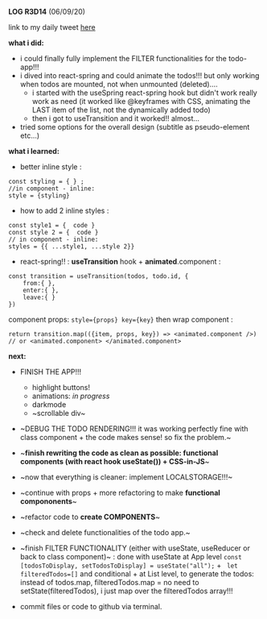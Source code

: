**LOG R3D14** (06/09/20)

link to my daily tweet [here](https://twitter.com/Nightcoder2/status/1302494897052803072)


**what i did:**

- i could finally fully implement the FILTER functionalities for the todo-app!!! 
- i dived into react-spring and could animate the todos!!! but only working when todos are mounted, not when unmounted (deleted)....
  - i started with the useSpring react-spring hook but didn't work really work as need (it worked like @keyframes with CSS, animating the LAST item of the list, not the dynamically added todo)
  - then i got to useTransition and it worked!! almost...  
- tried some options for the overall design (subtitle as pseudo-element etc...) 

**what i learned:**

- better inline style :
```
const styling = { } ; 
//in component - inline:
style = {styling}
```
- how to add 2 inline styles : 
```
const style1 = {  code }
const style 2 = {  code }
// in component - inline:
styles = {{ ...style1, ...style 2}}
```
- react-spring!! : **useTransition** hook + **animated**.component :
```
const transition = useTransition(todos, todo.id, {
    from:{ },
    enter:{ },
    leave:{ }
})
```
component props: ```style={props} key={key}```
then wrap component :
```
return transition.map(({item, props, key}) => <animated.component />) // or <animated.component> </animated.component>
```

**next:**

- FINISH THE APP!!! 
  - highlight buttons!
  - animations: *in progress*
  - darkmode
  - ~scrollable div~

- ~DEBUG THE TODO RENDERING!!! it was working perfectly fine with class component + the code makes sense! so fix the problem.~  
- ~**finish rewriting the code as clean as possible: functional components (with react hook useState()) + CSS-in-JS**~
- ~now that everything is cleaner: implement LOCALSTORAGE!!!~ 
- ~continue with props + more refactoring to make **functional compononents**~
- ~refactor code to **create COMPONENTS**~
- ~check and delete functionalities of the todo app.~
- ~finish FILTER FUNCTIONALITY (either with useState, useReducer or back to class component)~ : done with useState at App level ```const [todosToDisplay, setTodosToDisplay] = useState("all");``` + ``` let filteredTodos=[]``` and conditional + at List level, to generate the todos: instead of todos.map, filteredTodos.map = no need to setState(filteredTodos), i just map over the filteredTodos array!!!


- commit files or code to github via terminal. 

 
